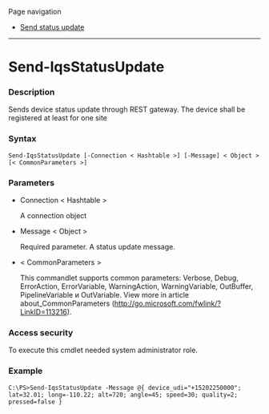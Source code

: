 Page navigation

* [Send status update](#send-update)

---

# <a name="send-update">Send-IqsStatusUpdate</a>

### Description

Sends device status update through REST gateway. The device shall be registered at least for one site
    
### Syntax

    Send-IqsStatusUpdate [-Connection < Hashtable >] [-Message] < Object > [< CommonParameters >]
    
### Parameters

- Connection < Hashtable >

	A connection object
        
- Message < Object >

    Required parameter. A status update message.

- < CommonParameters >

    This commandlet supports common parameters: Verbose, Debug,
    ErrorAction, ErrorVariable, WarningAction, WarningVariable,
    OutBuffer, PipelineVariable и OutVariable. View more in article 
    about_CommonParameters (http://go.microsoft.com/fwlink/?LinkID=113216). 
    
### Access security 

To execute this cmdlet needed system administrator role.

### Example
    
    C:\PS>Send-IqsStatusUpdate -Message @{ device_udi="+15202250000"; lat=32.01; long=-110.22; alt=720; angle=45; speed=30; quality=2; pressed=false }